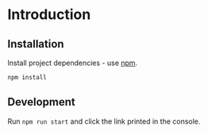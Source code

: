 # Introduction


## Installation

Install project dependencies - use [npm](https://www.npmjs.com).

```bash
npm install
```

## Development
Run `npm run start` and click the link printed in the console.
